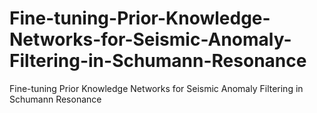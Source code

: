 # Fine-tuning-Prior-Knowledge-Networks-for-Seismic-Anomaly-Filtering-in-Schumann-Resonance
Fine-tuning Prior Knowledge Networks for Seismic Anomaly Filtering in Schumann Resonance
